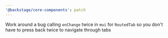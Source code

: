 ```yaml
---
'@backstage/core-components': patch
---
```


Work around a bug calling `onChange` twice in `mui` for `RoutedTab` so you don't have to press back twice to navigate through tabs
